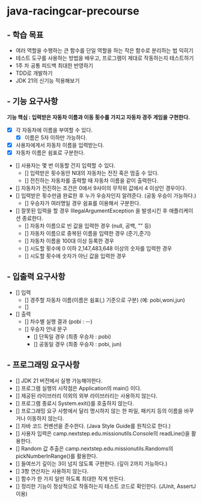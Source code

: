 # java-racingcar-precourse

## - 학습 목표
- 여러 역할을 수행하는 큰 함수를 단일 역할을 하는 작은 함수로 분리하는 법 익히기
- 테스트 도구를 사용하는 방법을 배우고, 프로그램이 제대로 작동하는지 테스트하기
- 1주 차 공통 피드백 최대한 반영하기
- TDD로 개발하기
- JDK 21의 신기능 적용해보기

## - 기능 요구사항
**기능 핵심 : 입력받은 자동차 이름과 이동 횟수를 가지고 자동차 경주 게임을 구현한다.**
- [x] 각 자동차에 이름을 부여할 수 있다.
  - [x] 이름은 5자 이하만 가능하다.
- [x] 사용자에게서 자동차 이름을 입력받는다.
- [x] 자동차 이름은 쉼표로 구분한다.
- [] 사용자는 몇 번 이동할 건지 입력할 수 있다.
  - [] 입력받은 횟수동안 N대의 자동차는 전진 혹은 멈출 수 있다.
  - [] 전진하는 자동차를 출력할 때 자동차 이름을 같이 출력한다.
- [] 자동차가 전진하는 조건은 0에서 9사이의 무작위 값에서 4 이상인 경우이다.
- [] 입력받은 횟수만큼 완료한 후 누가 우승자인지 알려준다. (공동 우승이 가능하다.)
  - [] 우승자가 여러명일 경우 쉼표를 이용해서 구분한다.
- [] 잘못된 입력을 할 경우 IllegalArgumentException 을 발생시킨 후 애플리케이션 종료한다.
    - [] 자동차 이름으로 빈 값을 입력한 경우 (null, 공백, "" 등)
    - [] 자동차 이름으로 중복된 이름을 입력한 경우 (준기,준기)
    - [] 자동차 이름을 100대 이상 등록한 경우
    - [] 시도할 횟수에 0 이하 2,147,483,648 이상의 숫자를 입력한 경우
    - [] 시도할 횟수에 숫자가 아닌 값을 입력한 경우

## - 입출력 요구사항
- [] 입력
  - [] 경주할 자동차 이름(이름은 쉼표(,) 기준으로 구분) (예: pobi,woni,jun)
  - [] 
- [] 출력
  - [] 차수별 실행 결과 (pobi : --)
  - [] 우승자 안내 문구
    - [] 단독일 경우 (최종 우승자 : pobi)
    - [] 공동일 경우 (최종 우승자 : pobi, jun)

## - 프로그래밍 요구사항
- [] JDK 21 버전에서 실행 가능해야한다.
- [] 프로그램 실행의 시작점은 Application의 main() 이다.
- [] 제공된 라이브러리 이외의 외부 라이브러리는 사용하지 않는다.
- [] 프로그램 종료시 System.exit()를 호출하지 않는다.
- [] 프로그래밍 요구 사항에서 달리 명시하지 않는 한 파일, 패키지 등의 이름을 바꾸거나 이동하지 않는다.
- [] 자바 코드 컨벤션을 준수한다. (Java Style Guide를 원칙으로 한다.)
- [] 사용자 입력은 camp.nextstep.edu.missionutils.Console의 readLine()을 활용한다.
- [] Random 값 추출은 camp.nextstep.edu.missionutils.Randoms의 pickNumberInRange()를 활용한다.
- [] 들여쓰기 깊이는 3이 넘지 않도록 구현한다. (깊이 2까지 가능하다.)
- [] 3항 연산자는 사용하지 않는다.
- [] 함수가 한 가지 일만 하도록 최대한 작게 만든다.
- [] 정리한 기능이 정상적으로 작동하는지 테스트 코드로 확인한다. (JUnit, AssertJ 이용)